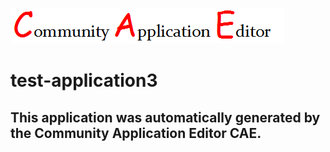 ![CAE](https://github.com/cae-test/application-test-application3/blob/master/img/logo.png)  

test-application3
===================


This application was automatically generated by the Community Application Editor CAE.  
---------------
